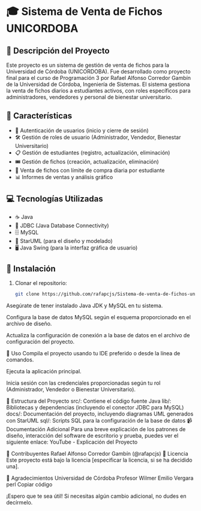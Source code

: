  # 🎓 Sistema de Venta de Fichos UNICORDOBA

## 📄 Descripción del Proyecto

Este proyecto es un sistema de gestión de venta de fichos para la Universidad de Córdoba (UNICORDOBA). Fue desarrollado como proyecto final para el curso de Programación 3 por Rafael Alfonso Corredor Gambín de la Universidad de Córdoba, Ingeniería de Sistemas. El sistema gestiona la venta de fichos diarios a estudiantes activos, con roles específicos para administradores, vendedores y personal de bienestar universitario.

## 🌟 Características

- 🔐 Autenticación de usuarios (inicio y cierre de sesión)
- 🛠️ Gestión de roles de usuario (Administrador, Vendedor, Bienestar Universitario)
- 📋 Gestión de estudiantes (registro, actualización, eliminación)
- 🎟️ Gestión de fichos (creación, actualización, eliminación)
- 🛒 Venta de fichos con límite de compra diaria por estudiante
- 📊 Informes de ventas y análisis gráfico

## 💻 Tecnologías Utilizadas

- ☕ Java
- 🔌 JDBC (Java Database Connectivity)
- 🗄️ MySQL
- 📐 StarUML (para el diseño y modelado)
- 🖥️ Java Swing (para la interfaz gráfica de usuario)

## 🔧 Instalación

1. Clonar el repositorio:
   ```sh
   git clone https://github.com/rafapcjs/Sistema-de-venta-de-fichos-unicordoba.git
Asegúrate de tener instalado Java JDK y MySQL en tu sistema.

Configura la base de datos MySQL según el esquema proporcionado en el archivo de diseño.

Actualiza la configuración de conexión a la base de datos en el archivo de configuración del proyecto.

🚀 Uso
Compila el proyecto usando tu IDE preferido o desde la línea de comandos.

Ejecuta la aplicación principal.

Inicia sesión con las credenciales proporcionadas según tu rol (Administrador, Vendedor o Bienestar Universitario).

📁 Estructura del Proyecto
src/: Contiene el código fuente Java
lib/: Bibliotecas y dependencias (incluyendo el conector JDBC para MySQL)
docs/: Documentación del proyecto, incluyendo diagramas UML generados con StarUML
sql/: Scripts SQL para la configuración de la base de datos
📹 Documentación Adicional
Para una breve explicación de los patrones de diseño, interacción del software de escritorio y prueba, puedes ver el siguiente enlace: YouTube - Explicación del Proyecto

👥 Contribuyentes
Rafael Alfonso Corredor Gambín (@rafapcjs)
📜 Licencia
Este proyecto está bajo la licencia [especificar la licencia, si se ha decidido una].

🙏 Agradecimientos
Universidad de Córdoba
Profesor Wilmer Emilio Vergara
perl
Copiar código

¡Espero que te sea útil! Si necesitas algún cambio adicional, no dudes en decírmelo.
